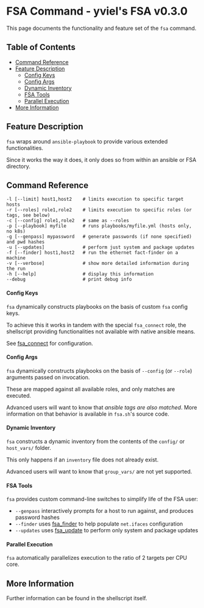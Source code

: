 ﻿# FSA Command - yviel's FSA v0.3.0
This page documents the functionality and feature set of the `fsa` command.

## Table of Contents
 - [Command Reference](#command-reference)
 - [Feature Description](#feature-description)
    - [Config Keys](#config-keys)
    - [Config Args](#config-args)
    - [Dynamic Inventory](#dynamic-inventory)
    - [FSA Tools](#fsa-tools)
    - [Parallel Execution](#parallel-execution)
 - [More Information](#more-information)

## Feature Description
`fsa` wraps around `ansible-playbook` to provide various extended functionalities.

Since it works the way it does, it only does so from within an ansible or FSA directory.

## Command Reference
```shell
-l [--limit] host1,host2    # limits execution to specific target hosts
-r [--roles] role1,role2    # limits execution to specific roles (or tags, see below)
-c [--config] role1,role2   # same as --roles
-p [--playbook] myfile      # runs playbooks/myfile.yml (hosts only, no k8s)
-g [--genpass] mypassword   # generate passwords (if none specified) and pwd hashes
-u [--updates]              # perform just system and package updates
-f [--finder] host1,host2   # run the ethernet fact-finder on a machine
-v [--verbose]              # show more detailed information during the run
-h [--help]                 # display this information
--debug                     # print debug info
```

#### Config Keys
`fsa` dynamically constructs playbooks on the basis of custom `fsa` config keys.

To achieve this it works in tandem with the special `fsa_connect` role, the shellscript providing functionalities not available with native ansible means.

See [fsa_connect](../../roles/fsa_connect) for configuration.

#### Config Args
`fsa` dynamically constructs playbooks on the basis of `--config` (or `--role`) arguments passed on invocation.

These are mapped against all available roles, and only matches are executed.

Advanced users will want to know that *ansible tags are also matched*. More information on that behavior is available in `fsa.sh`'s source code.

#### Dynamic Inventory
`fsa` constructs a dynamic inventory from the contents of the `config/` or `host_vars/` folder.

This only happens if an `inventory` file does not already exist.

Advanced users will want to know that `group_vars/` are not yet supported.

#### FSA Tools
`fsa` provides custom command-line switches to simplify life of the FSA user:

 * `--genpass` interactively prompts for a host to run against, and produces password hashes
 * `--finder` uses [fsa_finder](../../roles/fsa_finder) to help populate `net.ifaces` configuration
 * `--updates` uses [fsa_update](../../roles/fsa_update) to perform only system and package updates

#### Parallel Execution
`fsa` automatically parallelizes execution to the ratio of 2 targets per CPU core.

## More Information
Further information can be found in the shellscript itself.
